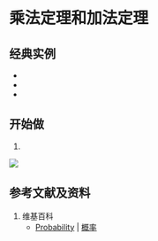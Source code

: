 # 乘法定理和加法定理

## 经典实例
- 
- 
- 

## 开始做

1.

![](/images/概率/概率论公理/乘法定理和加法定理/1a1.jpg)

## 参考文献及资料

1. 维基百科
	- [Probability](https://en.wikipedia.org/wiki/Probability) | [概率](https://zh.wikipedia.org/wiki/概率) 